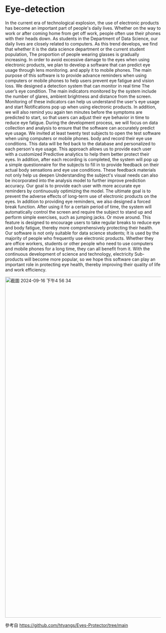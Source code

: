 # Eye-detection
In the current era of technological explosion, the use of electronic products has become an important part of people's daily lives. Whether on the way to work or after coming home from get off work, people often use their phones with their heads down.
As students in the Department of Data Science, our daily lives are closely related to computers. As this trend develops, we find that whether it is the data science department or the current student population,
The proportion of people wearing glasses is gradually increasing. In order to avoid excessive damage to the eyes when using electronic products, we plan to develop a software that can predict eye usage through lens monitoring.
and apply it to mobile phones.
 The main purpose of this software is to provide advance reminders when using computers or mobile phones to help users prevent eye fatigue and vision loss. We designed a detection system that can monitor in real time
The user’s eye condition. The main indicators monitored by the system include the number of glares, ambient brightness and distance from the screen. Monitoring of these indicators can help us understand the user's eye usage and start
Notifications pop up when using electronic products. In addition, we will also remind you again ten minutes before the symptoms are predicted to start, so that users can adjust their eye behavior in time to reduce eye fatigue.
 During the development process, we will focus on data collection and analysis to ensure that the software can accurately predict eye usage. We invited at least twenty test subjects to open the test software when using computers or mobile phones.
body and record their eye use conditions. This data will be fed back to the database and personalized to each person's eye usage. This approach allows us to provide each user with a customized
Predictive analytics to help them better protect their eyes.
 In addition, after each recording is completed, the system will pop up a simple questionnaire for the subjects to fill in to provide feedback on their actual body sensations and eye use conditions. These feedback materials not only help us deepen
Understanding the subject's visual needs can also be incorporated into the analysis model to further improve prediction accuracy. Our goal is to provide each user with more accurate eye reminders by continuously optimizing the model.
The ultimate goal is to prevent the adverse effects of long-term use of electronic products on the eyes.
 In addition to providing eye reminders, we also designed a forced break function. After using it for a certain period of time, the system will automatically control the screen and require the subject to stand up and perform simple exercises, such as jumping jacks.
Or move around. This feature is designed to encourage users to take regular breaks to reduce eye and body fatigue, thereby more comprehensively protecting their health. Our software is not only suitable for data science students;
It is used by the majority of people who frequently use electronic products. Whether they are office workers, students or other people who need to use computers and mobile phones for a long time, they can all benefit from it. With the continuous development of science and technology, electricity
Sub-products will become more popular, so we hope this software can play an important role in protecting eye health, thereby improving their quality of life and work efficiency.

<img width="1103" alt="截圖 2024-09-16 下午4 56 34" src="https://github.com/user-attachments/assets/baac371c-f00f-4491-9b5a-71d64ca10b52">

參考自 https://github.com/htyangs/Eyes-Protector/tree/main
